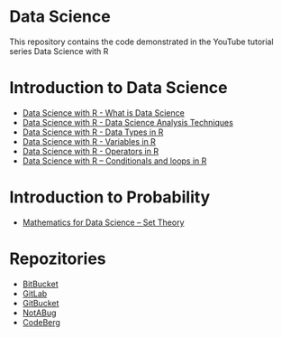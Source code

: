 # Data Science

This repository contains the code demonstrated in the YouTube tutorial series Data Science with R 

# Introduction to Data Science

<ul>
<li><a href="https://www.youtube.com/watch?v=2Uga73o30Rs">Data Science with R - What is Data Science </a></li>
<li><a href="https://www.youtube.com/watch?v=BBECgqGvy3g">Data Science with R - Data Science Analysis Techniques</a></li>
<li><a href="https://www.youtube.com/watch?v=seJJbnQ-jIg">Data Science with R - Data Types in R</a></li>
<li><a href="https://www.youtube.com/watch?v=2nNjvjeAO4s">Data Science with R - Variables in R</a></li>
<li><a href="https://www.youtube.com/watch?v=xOQxeGu0-V0">Data Science with R - Operators in R</a></li>
<li><a href="https://www.youtube.com/watch?v=4qakqHvFMSU">Data Science with R – Conditionals and loops in R</a></li>
</ul>

# Introduction to Probability

<ul>
<li><a href="https://www.youtube.com/watch?v=QLvgFZeB_Bk">Mathematics for Data Science – Set Theory </a></li>
</ul>

# Repozitories

<ul>
  <li><a href="https://bitbucket.org/Erebus6/data-science/src/master/">BitBucket </a></li>
  <li><a href="https://gitlab.com/joalduk/data-science">GitLab </a></li>
  <li><a href="https://gitbucket.herokuapp.com/zoraniv/DataScience">GitBucket </a></li>
  <li><a href="https://notabug.org/zoraniv/DataScience/wiki/Data+Science">NotABug </a></li>
  <li><a href="https://codeberg.org/zoraniv/DataScience/wiki/Data-Science">CodeBerg </a></li>
  
</ul>
